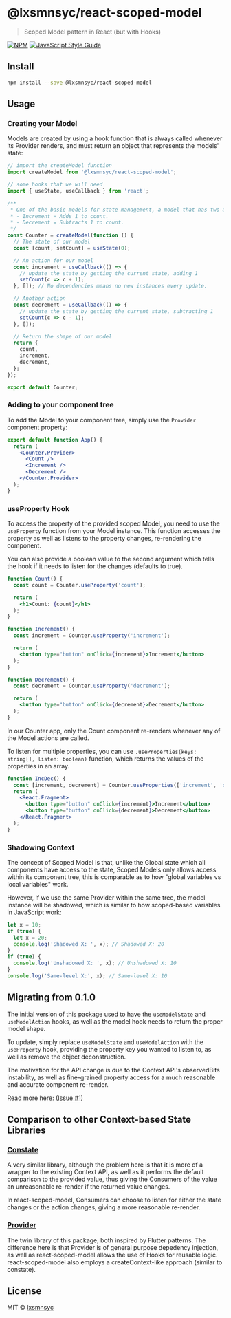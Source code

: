 # @lxsmnsyc/react-scoped-model

> Scoped Model pattern in React (but with Hooks)

[![NPM](https://img.shields.io/npm/v/@lxsmnsyc/react-scoped-model.svg)](https://www.npmjs.com/package/@lxsmnsyc/react-scoped-model) [![JavaScript Style Guide](https://img.shields.io/badge/code_style-standard-brightgreen.svg)](https://standardjs.com)

## Install

```bash
npm install --save @lxsmnsyc/react-scoped-model
```

## Usage

### Creating your Model

Models are created by using a hook function that is always called whenever its Provider renders, and must return an object that represents the models' state:

```jsx
// import the createModel function
import createModel from '@lxsmnsyc/react-scoped-model';

// some hooks that we will need
import { useState, useCallback } from 'react';

/**
 * One of the basic models for state management, a model that has two actions:
 * - Increment = Adds 1 to count.
 * - Decrement = Subtracts 1 to count.
 */
const Counter = createModel(function () {
  // The state of our model
  const [count, setCount] = useState(0);

  // An action for our model
  const increment = useCallback(() => {
    // update the state by getting the current state, adding 1
    setCount(c => c + 1);
  }, []); // No dependencies means no new instances every update.

  // Another action
  const decrement = useCallback(() => {
    // update the state by getting the current state, subtracting 1
    setCount(c => c - 1);
  }, []);

  // Return the shape of our model
  return {
    count,
    increment,
    decrement,
  };
});

export default Counter;
```

### Adding to your component tree

To add the Model to your component tree, simply use the `Provider` component property:

```jsx
export default function App() {
  return (
    <Counter.Provider>
      <Count />
      <Increment />
      <Decrement />
    </Counter.Provider>
  );
}
```

### useProperty Hook

To access the property of the provided scoped Model, you need to use the `useProperty` function from your Model instance. This function accesses the property as well as listens to the property changes, re-rendering the component.

You can also provide a boolean value to the second argument which tells the hook if it needs to listen for the changes (defaults to true).

```jsx
function Count() {
  const count = Counter.useProperty('count');

  return (
    <h1>Count: {count}</h1>
  );
}
```

```jsx
function Increment() {
  const increment = Counter.useProperty('increment');

  return (
    <button type="button" onClick={increment}>Increment</button>
  );
}
```

```jsx
function Decrement() {
  const decrement = Counter.useProperty('decrement');

  return (
    <button type="button" onClick={decrement}>Decrement</button>
  );
}
```

In our Counter app, only the Count component re-renders whenever any of the Model actions are called.

To listen for multiple properties, you can use `.useProperties(keys: string[], listen: boolean)` function, which returns the values of the properties in an array.

```jsx
function IncDec() {
  const [increment, decrement] = Counter.useProperties(['increment', 'decrement']);
  return (
    <React.Fragment>
      <button type="button" onClick={increment}>Increment</button>
      <button type="button" onClick={decrement}>Decrement</button>
    </React.Fragment>
  );
}
```

### Shadowing Context

The concept of Scoped Model is that, unlike the Global state which all components have access to the state, Scoped Models only allows access within its component tree, this is comparable as to how "global variables vs local variables" work.

However, if we use the same Provider within the same tree, the model instance will be shadowed, which is similar to how scoped-based variables in JavaScript work:

```js
let x = 10;
if (true) {
  let x = 20;
  console.log('Shadowed X: ', x); // Shadowed X: 20
}
if (true) {
  console.log('Unshadowed X: ', x); // Unshadowed X: 10
}
console.log('Same-level X:', x); // Same-level X: 10
```

## Migrating from 0.1.0

The initial version of this package used to have the `useModelState` and `useModelAction` hooks, as well as the model hook needs to return the proper model shape.

To update, simply replace `useModelState` and `useModelAction` with the `useProperty` hook, providing the property key you wanted to listen to, as well as remove the object deconstruction.

The motivation for the API change is due to the Context API's observedBits instability, as well as fine-grained property access for a much reasonable and accurate component re-render.

Read more here: ([Issue #1](https://github.com/LXSMNSYC/react-scoped-model/issues/1))

## Comparison to other Context-based State Libraries

### [Constate](https://github.com/diegohaz/constate)

A very similar library, although the problem here is that it is more of a wrapper to the existing Context API, as well as it performs the default comparison to the provided value, thus giving the Consumers of the value an unreasonable re-render if the returned value changes.

In react-scoped-model, Consumers can choose to listen for either the state changes or the action changes, giving a more reasonable re-render.

### [Provider](https://github.com/LXSMNSYC/react-provider)

The twin library of this package, both inspired by Flutter patterns. The difference here is that Provider is of general purpose depedency injection, as well as react-scoped-model allows the use of Hooks for reusable logic. react-scoped-model also employs a createContext-like approach (similar to constate).


## License

MIT © [lxsmnsyc](https://github.com/lxsmnsyc)
